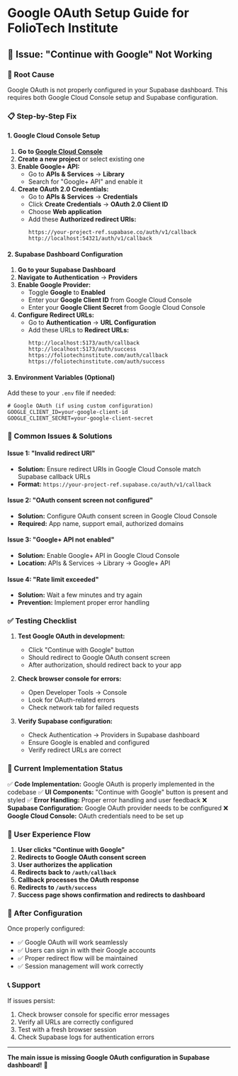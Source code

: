 # Google OAuth Setup Guide for FolioTech Institute

## 🚨 Issue: "Continue with Google" Not Working

### **🎯 Root Cause**
Google OAuth is not properly configured in your Supabase dashboard. This requires both Google Cloud Console setup and Supabase configuration.

### **📋 Step-by-Step Fix**

#### **1. Google Cloud Console Setup**

1. **Go to [Google Cloud Console](https://console.cloud.google.com/)**
2. **Create a new project** or select existing one
3. **Enable Google+ API:**
   - Go to **APIs & Services** → **Library**
   - Search for "Google+ API" and enable it
4. **Create OAuth 2.0 Credentials:**
   - Go to **APIs & Services** → **Credentials**
   - Click **Create Credentials** → **OAuth 2.0 Client ID**
   - Choose **Web application**
   - Add these **Authorized redirect URIs:**
     ```
     https://your-project-ref.supabase.co/auth/v1/callback
     http://localhost:54321/auth/v1/callback
     ```

#### **2. Supabase Dashboard Configuration**

1. **Go to your Supabase Dashboard**
2. **Navigate to Authentication** → **Providers**
3. **Enable Google Provider:**
   - Toggle **Google** to **Enabled**
   - Enter your **Google Client ID** from Google Cloud Console
   - Enter your **Google Client Secret** from Google Cloud Console
4. **Configure Redirect URLs:**
   - Go to **Authentication** → **URL Configuration**
   - Add these URLs to **Redirect URLs:**
     ```
     http://localhost:5173/auth/callback
     http://localhost:5173/auth/success
     https://foliotechinstitute.com/auth/callback
     https://foliotechinstitute.com/auth/success
     ```

#### **3. Environment Variables (Optional)**

Add these to your `.env` file if needed:
```env
# Google OAuth (if using custom configuration)
GOOGLE_CLIENT_ID=your-google-client-id
GOOGLE_CLIENT_SECRET=your-google-client-secret
```

### **🔧 Common Issues & Solutions**

#### **Issue 1: "Invalid redirect URI"**
- **Solution:** Ensure redirect URIs in Google Cloud Console match Supabase callback URLs
- **Format:** `https://your-project-ref.supabase.co/auth/v1/callback`

#### **Issue 2: "OAuth consent screen not configured"**
- **Solution:** Configure OAuth consent screen in Google Cloud Console
- **Required:** App name, support email, authorized domains

#### **Issue 3: "Google+ API not enabled"**
- **Solution:** Enable Google+ API in Google Cloud Console
- **Location:** APIs & Services → Library → Google+ API

#### **Issue 4: "Rate limit exceeded"**
- **Solution:** Wait a few minutes and try again
- **Prevention:** Implement proper error handling

### **✅ Testing Checklist**

1. **Test Google OAuth in development:**
   - Click "Continue with Google" button
   - Should redirect to Google OAuth consent screen
   - After authorization, should redirect back to your app

2. **Check browser console for errors:**
   - Open Developer Tools → Console
   - Look for OAuth-related errors
   - Check network tab for failed requests

3. **Verify Supabase configuration:**
   - Check Authentication → Providers in Supabase dashboard
   - Ensure Google is enabled and configured
   - Verify redirect URLs are correct

### **🎯 Current Implementation Status**

✅ **Code Implementation:** Google OAuth is properly implemented in the codebase
✅ **UI Components:** "Continue with Google" button is present and styled
✅ **Error Handling:** Proper error handling and user feedback
❌ **Supabase Configuration:** Google OAuth provider needs to be configured
❌ **Google Cloud Console:** OAuth credentials need to be set up

### **📱 User Experience Flow**

1. **User clicks "Continue with Google"**
2. **Redirects to Google OAuth consent screen**
3. **User authorizes the application**
4. **Redirects back to `/auth/callback`**
5. **Callback processes the OAuth response**
6. **Redirects to `/auth/success`**
7. **Success page shows confirmation and redirects to dashboard**

### **🚀 After Configuration**

Once properly configured:
- ✅ Google OAuth will work seamlessly
- ✅ Users can sign in with their Google accounts
- ✅ Proper redirect flow will be maintained
- ✅ Session management will work correctly

### **📞 Support**

If issues persist:
1. Check browser console for specific error messages
2. Verify all URLs are correctly configured
3. Test with a fresh browser session
4. Check Supabase logs for authentication errors

---

**The main issue is missing Google OAuth configuration in Supabase dashboard!** 🎯